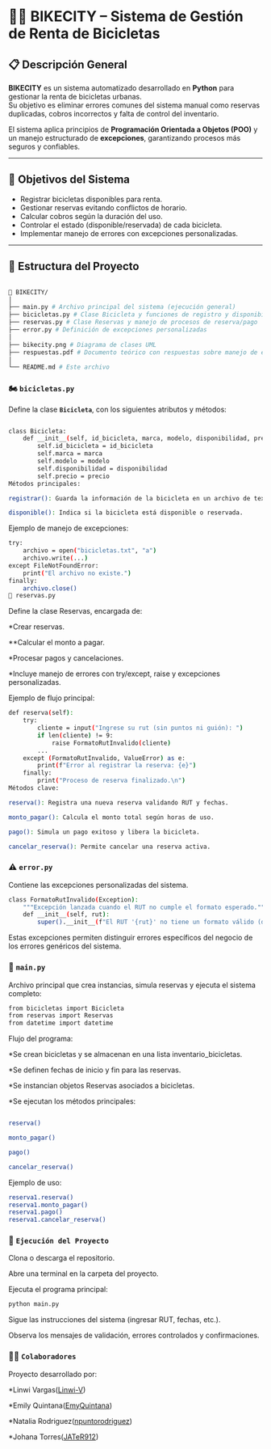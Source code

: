 # 🚴‍♂️ BIKECITY – Sistema de Gestión de Renta de Bicicletas

## 📋 Descripción General

**BIKECITY** es un sistema automatizado desarrollado en **Python** para gestionar la renta de bicicletas urbanas.  
Su objetivo es eliminar errores comunes del sistema manual como reservas duplicadas, cobros incorrectos y falta de control del inventario.

El sistema aplica principios de **Programación Orientada a Objetos (POO)** y un manejo estructurado de **excepciones**, garantizando procesos más seguros y confiables.

---

## 🎯 Objetivos del Sistema

- Registrar bicicletas disponibles para renta.  
- Gestionar reservas evitando conflictos de horario.  
- Calcular cobros según la duración del uso.  
- Controlar el estado (disponible/reservada) de cada bicicleta.  
- Implementar manejo de errores con excepciones personalizadas.  

---

## 🧩 Estructura del Proyecto

```bash

📁 BIKECITY/
│
├── main.py # Archivo principal del sistema (ejecución general)
├── bicicletas.py # Clase Bicicleta y funciones de registro y disponibilidad
├── reservas.py # Clase Reservas y manejo de procesos de reserva/pago
├── error.py # Definición de excepciones personalizadas
│
├── bikecity.png # Diagrama de clases UML
├── respuestas.pdf # Documento teórico con respuestas sobre manejo de excepciones
│
└── README.md # Este archivo
```


### 🏍️ `bicicletas.py`

Define la clase **`Bicicleta`**, con los siguientes atributos y métodos:

```bash

class Bicicleta:
    def __init__(self, id_bicicleta, marca, modelo, disponibilidad, precio):
        self.id_bicicleta = id_bicicleta
        self.marca = marca
        self.modelo = modelo
        self.disponibilidad = disponibilidad
        self.precio = precio
Métodos principales:

registrar(): Guarda la información de la bicicleta en un archivo de texto (bicicletas.txt), usando try/except/finally para manejar errores de archivo.

disponible(): Indica si la bicicleta está disponible o reservada.
```

Ejemplo de manejo de excepciones:

```bash
try:
    archivo = open("bicicletas.txt", "a")
    archivo.write(...)
except FileNotFoundError:
    print("El archivo no existe.")
finally:
    archivo.close()
📅 reservas.py
```
Define la clase Reservas, encargada de:

*Crear reservas.

**Calcular el monto a pagar.

*Procesar pagos y cancelaciones.

*Incluye manejo de errores con try/except, raise y excepciones personalizadas.

Ejemplo de flujo principal:

```bash
def reserva(self):
    try:
        cliente = input("Ingrese su rut (sin puntos ni guión): ")
        if len(cliente) != 9:
            raise FormatoRutInvalido(cliente)
        ...
    except (FormatoRutInvalido, ValueError) as e:
        print(f"Error al registrar la reserva: {e}")
    finally:
        print("Proceso de reserva finalizado.\n")
Métodos clave:

reserva(): Registra una nueva reserva validando RUT y fechas.

monto_pagar(): Calcula el monto total según horas de uso.

pago(): Simula un pago exitoso y libera la bicicleta.

cancelar_reserva(): Permite cancelar una reserva activa.
```

### ⚠️ `error.py`

Contiene las excepciones personalizadas del sistema.

```bash
class FormatoRutInvalido(Exception):
    """Excepción lanzada cuando el RUT no cumple el formato esperado."""
    def __init__(self, rut):
        super().__init__(f"El RUT '{rut}' no tiene un formato válido (debe tener 9 caracteres).")
```
Estas excepciones permiten distinguir errores específicos del negocio de los errores genéricos del sistema.

### 🚀 `main.py`

Archivo principal que crea instancias, simula reservas y ejecuta el sistema completo:

```bash
from bicicletas import Bicicleta
from reservas import Reservas    
from datetime import datetime
```
Flujo del programa:

*Se crean bicicletas y se almacenan en una lista inventario_bicicletas.

*Se definen fechas de inicio y fin para las reservas.

*Se instancian objetos Reservas asociados a bicicletas.

*Se ejecutan los métodos principales:

```bash

reserva()

monto_pagar()

pago()

cancelar_reserva()
```

Ejemplo de uso:

```bash
reserva1.reserva()
reserva1.monto_pagar()
reserva1.pago()
reserva1.cancelar_reserva()
```

### 🧪 `Ejecución del Proyecto`

Clona o descarga el repositorio.

Abre una terminal en la carpeta del proyecto.

Ejecuta el programa principal:

```bash
python main.py
```
Sigue las instrucciones del sistema (ingresar RUT, fechas, etc.).

Observa los mensajes de validación, errores controlados y confirmaciones.

### 👨‍💻 `Colaboradores`

Proyecto desarrollado por:

*Linwi Vargas([Linwi-V](https://github.com/Linwi-V))

*Emily Quintana([EmyQuintana](https://github.com/EmyQuintana))

*Natalia Rodriguez([npuntorodriguez](https://github.com/npuntorodriguez))

*Johana Torres([JATeR912](https://github.com/JATeR912))
